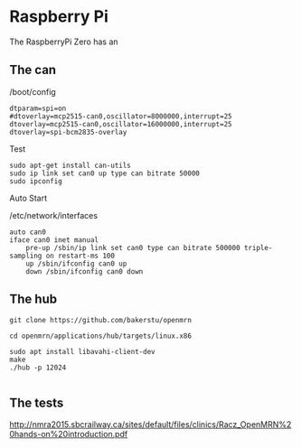 # Raspberry Pi 
The RaspberryPi Zero has an 

## The can
/boot/config
```
dtparam=spi=on
#dtoverlay=mcp2515-can0,oscillator=8000000,interrupt=25 
dtoverlay=mcp2515-can0,oscillator=16000000,interrupt=25 
dtoverlay=spi-bcm2835-overlay
```

Test
```
sudo apt-get install can-utils
sudo ip link set can0 up type can bitrate 50000
sudo ipconfig

```
Auto Start

/etc/network/interfaces 
```
auto can0
iface can0 inet manual
    pre-up /sbin/ip link set can0 type can bitrate 500000 triple-sampling on restart-ms 100
    up /sbin/ifconfig can0 up
    down /sbin/ifconfig can0 down
```

## The hub
```
git clone https://github.com/bakerstu/openmrn

cd openmrn/applications/hub/targets/linux.x86

sudo apt install libavahi-client-dev
make
./hub -p 12024
 
```
## The tests
http://nmra2015.sbcrailway.ca/sites/default/files/clinics/Racz_OpenMRN%20hands-on%20introduction.pdf

